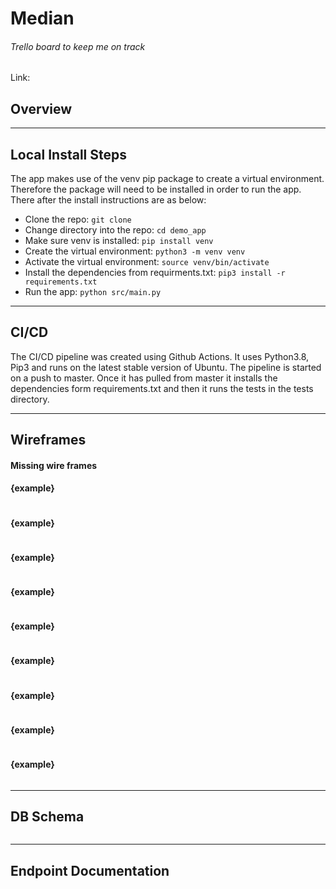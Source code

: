 # Median

###### Trello board to keep me on track

Link:

## Overview

---

## Local Install Steps

The app makes use of the venv pip package to create a virtual environment. Therefore the package will need to be installed in order to run the app. There after the install instructions are as below:

- Clone the repo: `git clone `
- Change directory into the repo: `cd demo_app`
- Make sure venv is installed: `pip install venv`
- Create the virtual environment: `python3 -m venv venv`
- Activate the virtual environment: `source venv/bin/activate`
- Install the dependencies from requirments.txt: `pip3 install -r requirements.txt`
- Run the app: `python src/main.py`

---

## CI/CD

The CI/CD pipeline was created using Github Actions. It uses Python3.8, Pip3 and runs on the latest stable version of Ubuntu. The pipeline is started on a push to master.
Once it has pulled from master it installs the dependencies form requirements.txt and then it runs the tests in the tests directory.

---

## Wireframes

#### Missing wire frames

#### {example}

![]()

#### {example}

![]()

#### {example}

![]()

#### {example}

![]()

#### {example}

![]()

#### {example}

![]()

#### {example}

![]()

#### {example}

![]()

#### {example}

![]()

---

## DB Schema

![]()

---

## Endpoint Documentation
